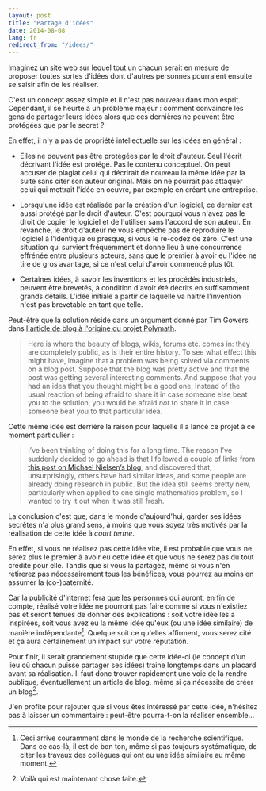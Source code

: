 ```yaml
---
layout: post
title: "Partage d'idées"
date: 2014-08-08
lang: fr
redirect_from: "/idees/"
---
```


Imaginez un site web sur lequel tout un chacun
serait en mesure de proposer toutes sortes d'idées dont d'autres
personnes pourraient ensuite se saisir afin de les réaliser.

C'est un concept assez simple
et il n'est pas nouveau dans mon esprit.
Cependant, il se heurte à un problème majeur :
comment convaincre les gens de partager leurs idées
alors que ces dernières ne peuvent être protégées que par le secret ?

En effet, il n'y a pas de propriété intellectuelle sur les idées en général :

* Elles ne peuvent pas être protégées par le droit d'auteur.
Seul l'écrit décrivant l'idée est protégé. Pas le contenu conceptuel.
On peut accuser de plagiat celui qui décrirait de nouveau la même idée par la
suite sans citer son auteur original. Mais on ne pourrait pas attaquer celui
qui mettrait l'idée en oeuvre, par exemple en créant une entreprise.

* Lorsqu'une idée est réalisée par la création d'un logiciel, ce dernier est aussi
protégé par le droit d'auteur. C'est pourquoi vous n'avez pas le droit de copier
le logiciel et de l'utiliser sans l'accord de son auteur.
En revanche, le droit d'auteur ne vous empêche pas de reproduire le logiciel à
l'identique ou presque, si vous le re-codez de zéro.
C'est une situation qui survient fréquemment et donne lieu à une concurrence
effrénée entre plusieurs acteurs, sans que le premier à avoir eu l'idée ne tire
de gros avantage, si ce n'est celui d'avoir commencé plus tôt.

* Certaines idées, à savoir les inventions et les procédés industriels, peuvent
être brevetés, à condition d'avoir été décrits en suffisamment grands détails.
L'idée initiale à partir de laquelle va naître l'invention n'est pas brevetable
en tant que telle.

Peut-être que la solution réside dans un argument donné par Tim Gowers
dans [l'article de blog à l'origine du projet Polymath](http://gowers.wordpress.com/2009/01/27/is-massively-collaborative-mathematics-possible/).

> Here is where the beauty of blogs, wikis, forums etc. comes in:
> they are completely public, as is their entire history.
> To see what effect this might have, imagine that a problem was being solved via comments on a blog post.
> Suppose that the blog was pretty active and that the post was getting several interesting comments.
> And suppose that you had an idea that you thought might be a good one.
> Instead of the usual reaction of being afraid to share it in case someone else beat you to the solution,
> you would be afraid *not* to share it in case someone beat you to that particular idea.

Cette même idée est derrière la raison pour laquelle il a lancé ce projet à ce moment particulier :

> I’ve been thinking of doing this for a long time.
> The reason I’ve suddenly decided to go ahead is
> that I followed a couple of links from
> [this post on Michael Nielsen’s blog](http://michaelnielsen.org/blog/?p=545),
> and discovered that, unsurprisingly, others have had similar ideas,
> and some people are already doing research in public.
> But the idea still seems pretty new,
> particularly when applied to one single mathematics problem,
> so I wanted to try it out when it was still fresh.

La conclusion c'est que, dans le monde d'aujourd'hui,
garder ses idées secrètes n'a plus grand sens,
à moins que vous soyez très motivés par la réalisation de cette idée à *court terme*.

En effet, si vous ne réalisez pas cette idée vite,
il est probable que vous ne serez plus le premier à avoir eu cette idée et
que vous ne serez pas du tout crédité pour elle.
Tandis que si vous la partagez,
même si vous n'en retirerez pas nécessairement tous les bénéfices,
vous pourrez au moins en assumer la (co-)paternité.

Car la publicité d'internet fera que les personnes
qui auront, en fin de compte, réalisé votre idée ne pourront pas faire
comme si vous n'existiez pas et seront tenues de donner des explications :
soit votre idée les a inspirées,
soit vous avez eu la même idée qu'eux (ou une idée similaire) de manière indépendante[^1].
Quelque soit ce qu'elles affirment,
vous serez cité et ça aura certainement un impact sur votre réputation.

Pour finir, il serait grandement stupide que cette idée-ci
(le concept d'un lieu où chacun puisse partager ses idées) traine longtemps
dans un placard avant sa réalisation.
Il faut donc trouver rapidement une voie de la rendre publique,
éventuellement un article de blog, même si ça nécessite de créer un blog[^2].

J'en profite pour rajouter que si vous êtes intéressé par cette idée, n'hésitez
pas à laisser un commentaire : peut-être pourra-t-on la réaliser ensemble...

[^1]: Ceci arrive couramment dans le monde de la recherche scientifique.
Dans ce cas-là, il est de bon ton, même si pas toujours systématique,
de citer les travaux des collègues qui ont eu une idée similaire au même moment.

[^2]: Voilà qui est maintenant chose faite.